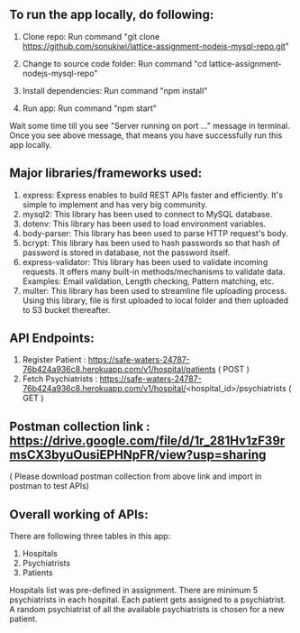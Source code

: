 ## To run the app locally, do following:

1. Clone repo:
   Run command "git clone https://github.com/sonukiwi/lattice-assignment-nodejs-mysql-repo.git"

2. Change to source code folder:
   Run command "cd lattice-assignment-nodejs-mysql-repo"

3. Install dependencies:
   Run command "npm install"

4. Run app:
   Run command "npm start"

Wait some time till you see "Server running on port ..." message in terminal.
Once you see above message, that means you have successfully run this app locally.

## Major libraries/frameworks used:

1. express: Express enables to build REST APIs faster and efficiently. It's simple to implement and has very big community.
2. mysql2: This library has been used to connect to MySQL database.
3. dotenv: This library has been used to load environment variables.
4. body-parser: This library has been used to parse HTTP request's body.
5. bcrypt: This library has been used to hash passwords so that hash of password is stored in database, not the password itself.
6. express-validator: This library has been used to validate incoming requests. It offers many built-in methods/mechanisms to validate data. Examples: Email validation, Length checking, Pattern matching, etc.
7. multer: This library has been used to streamline file uploading process. Using this library, file is first uploaded to local folder and then uploaded to S3 bucket thereafter.

## API Endpoints:

1. Register Patient : https://safe-waters-24787-76b424a936c8.herokuapp.com/v1/hospital/patients ( POST )
2. Fetch Psychiatrists : https://safe-waters-24787-76b424a936c8.herokuapp.com/v1/hospital/<hospital_id>/psychiatrists ( GET )

## Postman collection link : https://drive.google.com/file/d/1r_281Hv1zF39rmsCX3byuOusiEPHNpFR/view?usp=sharing

( Please download postman collection from above link and import in postman to test APIs)

## Overall working of APIs:

There are following three tables in this app:

1. Hospitals
2. Psychiatrists
3. Patients

Hospitals list was pre-defined in assignment.
There are minimum 5 psychiatrists in each hospital.
Each patient gets assigned to a psychiatrist. A random psychiatrist of all the available psychiatrists is chosen for a new patient.
